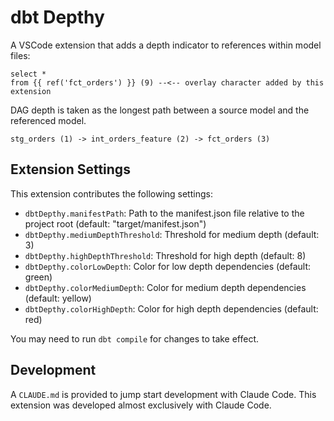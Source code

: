 # dbt Depthy

A VSCode extension that adds a depth indicator to references within model files:

```
select *
from {{ ref('fct_orders') }} (9) --<-- overlay character added by this extension
```

DAG depth is taken as the longest path between a source model and the referenced model.

```
stg_orders (1) -> int_orders_feature (2) -> fct_orders (3)
```

## Extension Settings

This extension contributes the following settings:

* `dbtDepthy.manifestPath`: Path to the manifest.json file relative to the project root (default: "target/manifest.json")
* `dbtDepthy.mediumDepthThreshold`: Threshold for medium depth (default: 3)
* `dbtDepthy.highDepthThreshold`: Threshold for high depth (default: 8)
* `dbtDepthy.colorLowDepth`: Color for low depth dependencies (default: green)
* `dbtDepthy.colorMediumDepth`: Color for medium depth dependencies (default: yellow)
* `dbtDepthy.colorHighDepth`: Color for high depth dependencies (default: red)

You may need to run `dbt compile` for changes to take effect.

## Development

A `CLAUDE.md` is provided to jump start development with Claude Code. This extension was developed almost exclusively with Claude Code.